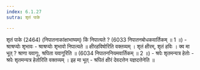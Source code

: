 ```yaml
---
index: 6.1.27
sutra: शृतं पाके

---
```

 शृतं पाके (2464) (निपातनाकांक्षाभाष्यम्) किं निपात्यते ? (6033 निपातनबोधकवार्तिकम् ॥ 1 ॥) - श्राश्रप्योः शृभावः - श्राश्रप्योः शृभावो निपात्यते ॥ क्षीरहविषोरिति वक्तव्यम् । शृतं क्षीरम्, शृतं हविः । क्व मा भूत् ? श्राणा यवागूः, श्रपिता यवागूरिति ॥ (6034 निपातननियमवार्तिकम् ॥ 2 ॥) - श्रपेः शृतमन्यत्र हेतोः - श्रपेः शृतमन्यत्र हेतोरिति वक्तव्यम् । इह मा भूत्  -  श्रपितं क्षीरं देवदत्तेन यज्ञदत्तेनेति ॥ 